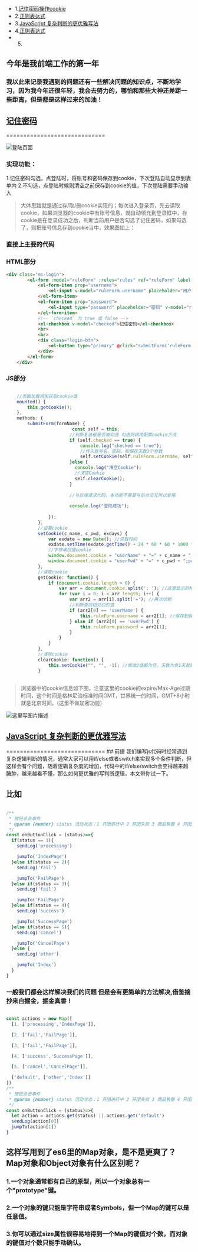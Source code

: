  
 * 1.<a href="#title1" id="title1n">记住密码操作cookie</a>
 * 2.<a href="./commonality/正则表达式.md" >正则表达式</a>
 * 3.<a href="#title2" id="title2n">JavaScript 复杂判断的更优雅写法</a>
 * 4.<a href="" >正则表达式</a>
 * 5.



## 今年是我前端工作的第一年

### 我以此来记录我遇到的问题还有一些解决问题的知识点，不断地学习，因为我今年还很年轻，我会去努力的，哪怕和那些大神还差距一些距离，但是都是这样过来的加油！

<h2 id="title1" ><a href="#title1n">记住密码</a></h3>
=============================

![登陆页面](https://user-gold-cdn.xitu.io/2018/1/30/161462f165cc17dc?w=443&h=335&f=png&s=12535)
### 实现功能： 
1.记住密码勾选，点登陆时，将账号和密码保存到cookie，下次登陆自动显示到表单内 
 2.不勾选，点登陆时候则清空之前保存到cookie的值，下次登陆需要手动输入 
>大体思路就是通过存/取/删cookie实现的；每次进入登录页，先去读取cookie，如果浏览器的cookie中有账号信息，就自动填充到登录框中，存cookie是在登录成功之后，判断当前用户是否勾选了记住密码，如果勾选了，则把账号信息存到cookie当中，效果图如上：
### 直接上主要的代码

###  HTML部分
```html
<div class="ms-login">
        <el-form :model="ruleForm" :rules="rules" ref="ruleForm" label-width="0px" class="demo-ruleForm">
            <el-form-item prop="username">
                <el-input v-model="ruleForm.username" placeholder="用户名"></el-input>
            </el-form-item>
            <el-form-item prop="password">
                <el-input type="password" placeholder="密码" v-model="ruleForm.password" @keyup.enter.native="submitForm('ruleForm')"></el-input>
            </el-form-item>
            <!-- `checked` 为 true 或 false -->
            <el-checkbox v-model="checked">记住密码</el-checkbox>
            <br>
            <br>
            <div class="login-btn">
                <el-button type="primary" @click="submitForm('ruleForm')">登录</el-button>
            </div>
        </el-form>
    </div>

```
###  JS部分
```js

    //页面加载调用获取cookie值
    mounted() {
        this.getCookie();
    },
    methods: {
        submitForm(formName) {
			             const self = this;
                        //判断复选框是否被勾选 勾选则调用配置cookie方法
                        if (self.checked == true) {
                            console.log("checked == true");
                            //传入账号名，密码，和保存天数3个参数
                            self.setCookie(self.ruleForm.username, self.ruleForm.password, 7);
                        }else {
                          console.log("清空Cookie");
                          //清空Cookie
                          self.clearCookie();
                        }
                        
                        //与后端请求代码，本功能不需要与后台交互所以省略
                        
                        console.log("登陆成功");
                  
                });
            },
            //设置cookie
            setCookie(c_name, c_pwd, exdays) {
                var exdate = new Date(); //获取时间
                exdate.setTime(exdate.getTime() + 24 * 60 * 60 * 1000 * exdays); //保存的天数
                //字符串拼接cookie
                window.document.cookie = "userName" + "=" + c_name + ";path=/;expires=" + exdate.toGMTString();
                window.document.cookie = "userPwd" + "=" + c_pwd + ";path=/;expires=" + exdate.toGMTString();
            },
            //读取cookie
            getCookie: function() {
                if (document.cookie.length > 0) {
                    var arr = document.cookie.split('; '); //这里显示的格式需要切割一下自己可输出看下
                    for (var i = 0; i < arr.length; i++) {
                        var arr2 = arr[i].split('='); //再次切割
                        //判断查找相对应的值
                        if (arr2[0] == 'userName') {
                            this.ruleForm.username = arr2[1]; //保存到保存数据的地方
                        } else if (arr2[0] == 'userPwd') {
                            this.ruleForm.password = arr2[1];
                        }
                    }
                }
            },
            //清除cookie
            clearCookie: function() {
                this.setCookie("", "", -1); //修改2值都为空，天数为负1天就好了
            }
    


```
> 浏览器中的cookie信息如下图，注意这里的cookie的expire/Max-Age过期时间，这个时间是格林尼治标准时间GMT，世界统一的时间，GMT+8小时就是北京时间。(这里不做加密功能)

![这里写图片描述](https://user-gold-cdn.xitu.io/2018/1/30/161462f165b73ac8?w=1649&h=283&f=png&s=47768)



<h2 id="title2" ><a href="#title2n">JavaScript 复杂判断的更优雅写法</a></h3>
=============================
## 前提
我们编写js代码时经常遇到复杂逻辑判断的情况，通常大家可以用if/else或者switch来实现多个条件判断，但这样会有个问题，随着逻辑复杂度的增加，代码中的if/else/switch会变得越来越臃肿，越来越看不懂，那么如何更优雅的写判断逻辑，本文带你试一下。

## 比如
```js

/**
 * 按钮点击事件
 * @param {number} status 活动状态：1 开团进行中 2 开团失败 3 商品售罄 4 开团成功 5 系统取消
 */
const onButtonClick = (status)=>{
  if(status == 1){
    sendLog('processing')

    jumpTo('IndexPage')
  }else if(status == 2){
    sendLog('fail')

    jumpTo('FailPage')
  }else if(status == 3){
    sendLog('fail')

    jumpTo('FailPage')
  }else if(status == 4){
    sendLog('success')

    jumpTo('SuccessPage')
  }else if(status == 5){
    sendLog('cancel')

    jumpTo('CancelPage')
  }else {
    sendLog('other')

    jumpTo('Index')
  }
}

```

### 一般我们都会这样解决我们的问题 但是会有更简单的方法解决,借鉴摘抄来自掘金，掘金真香！

```js

const actions = new Map([
  [1, ['processing','IndexPage']],

  [2, ['fail','FailPage']],

  [3, ['fail','FailPage']],

  [4, ['success','SuccessPage']],

  [5, ['cancel','CancelPage']],

  ['default', ['other','Index']]
])
/**
 * 按钮点击事件
 * @param {number} status 活动状态：1 开团进行中 2 开团失败 3 商品售罄 4 开团成功 5 系统取消
 */
const onButtonClick = (status)=>{
  let action = actions.get(status) || actions.get('default')
  sendLog(action[0])
  jumpTo(action[1])
}

```
## 这样写用到了es6里的Map对象，是不是更爽了？Map对象和Object对象有什么区别呢？

### 1.一个对象通常都有自己的原型，所以一个对象总有一个"prototype"键。<br>
### 2.一个对象的键只能是字符串或者Symbols，但一个Map的键可以是任意值。<br>
### 3.你可以通过size属性很容易地得到一个Map的键值对个数，而对象的键值对个数只能手动确认。<br>
